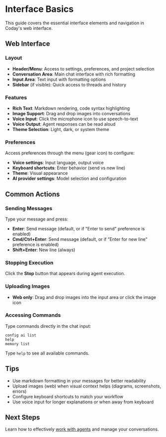 # Interface Basics

This guide covers the essential interface elements and navigation in Coday's web interface.

## Web Interface

### Layout

- **Header/Menu**: Access to settings, preferences, and project selection
- **Conversation Area**: Main chat interface with rich formatting
- **Input Area**: Text input with formatting options
- **Sidebar** (if visible): Quick access to threads and history

### Features

- **Rich Text**: Markdown rendering, code syntax highlighting
- **Image Support**: Drag and drop images into conversations
- **Voice Input**: Click the microphone icon to use speech-to-text
- **Voice Output**: Agent responses can be read aloud
- **Theme Selection**: Light, dark, or system theme

### Preferences

Access preferences through the menu (gear icon) to configure:
- **Voice settings**: Input language, output voice
- **Keyboard shortcuts**: Enter behavior (send vs new line)
- **Theme**: Visual appearance
- **AI provider settings**: Model selection and configuration

## Common Actions

### Sending Messages

Type your message and press:
- **Enter**: Send message (default, or if "Enter to send" preference is enabled)
- **Cmd/Ctrl+Enter**: Send message (default, or if "Enter for new line" preference is enabled)
- **Shift+Enter**: New line (always)

### Stopping Execution

Click the **Stop** button that appears during agent execution.

### Uploading Images

- **Web only**: Drag and drop images into the input area or click the image icon

### Accessing Commands

Type commands directly in the chat input:
```
config ai list
help
memory list
```

Type `help` to see all available commands.

## Tips

- Use markdown formatting in your messages for better readability
- Upload images (web) when visual context helps (diagrams, screenshots, errors)
- Configure keyboard shortcuts to match your workflow
- Use voice input for longer explanations or when away from keyboard

## Next Steps

Learn how to effectively [work with agents](./working-with-agents.md) and manage your conversations.

